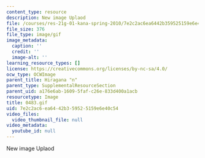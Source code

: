 ```yaml
---
content_type: resource
description: New image Uplaod
file: /courses/res-21g-01-kana-spring-2010/7e2c2ac6ea6442b359525159e6e40c54_0483.gif
file_size: 376
file_type: image/gif
image_metadata:
  caption: ''
  credit: ''
  image-alt: ''
learning_resource_types: []
license: https://creativecommons.org/licenses/by-nc-sa/4.0/
ocw_type: OCWImage
parent_title: Hiragana "n"
parent_type: SupplementalResourceSection
parent_uid: a176e6ab-1609-5faf-c26e-833d400a1acb
resourcetype: Image
title: 0483.gif
uid: 7e2c2ac6-ea64-42b3-5952-5159e6e40c54
video_files:
  video_thumbnail_file: null
video_metadata:
  youtube_id: null
---
```

New image Uplaod
